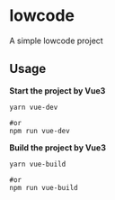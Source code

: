 # lowcode
A simple lowcode project



## Usage

**Start the project by Vue3**

```shell
yarn vue-dev

#or
npm run vue-dev
```

**Build the project by Vue3**

```shell
yarn vue-build

#or
npm run vue-build
```



